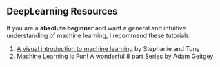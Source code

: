 ## DeepLearning Resources
If you are a **absolute beginner** and want a general and intuitive understanding of machine learning, I recommend these tutorials: <br>
1. [A visual introduction to machine learning](http://www.r2d3.us/visual-intro-to-machine-learning-part-1/) by Stephanie and Tony
2. [Machine Learning is Fun!
](https://medium.com/@ageitgey/machine-learning-is-fun-80ea3ec3c471) A wonderful 8 part Series by Adam Geitgey 
